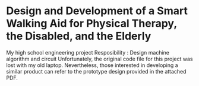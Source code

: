 # Design and Development of a Smart Walking Aid for Physical Therapy, the Disabled, and the Elderly
My high school engineering project
Resposibility : Design machine algorithm and circuit
Unfortunately, the original code file for this project was lost with my old laptop. Nevertheless, those interested in developing a similar product can refer to the prototype design provided in the attached PDF.

